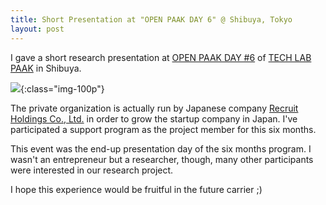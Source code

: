 ```yaml
---
title: Short Presentation at "OPEN PAAK DAY 6" @ Shibuya, Tokyo
layout: post
---
```


I gave a short research presentation at [OPEN PAAK DAY #6](https://mtl.recruit.co.jp/events/open-paak-day-6/) of [TECH LAB PAAK](http://techlabpaak.com/) in Shibuya. 

![]({{site.cloudinary_url}}/c_scale,q_81,w_1200/v1482745500/PAAK2_w5ylkg.jpg){:class="img-100p"}

The private organization is actually run by Japanese company [Recruit Holdings Co., Ltd.](http://www.recruit-rgf.com/) in order to grow the startup company in Japan. I've participated a support program as the project member for this six months. 

This event was the end-up presentation day of the six months program. I wasn't an entrepreneur but a researcher, though, many other participants were interested in our research project. 

I hope this experience would be fruitful in the future carrier ;)
